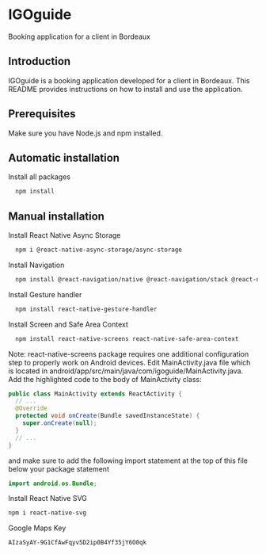 
# IGOguide

Booking application for a client in Bordeaux

## Introduction
IGOguide is a booking application developed for a client in Bordeaux. This README provides instructions on how to install and use the application.
## Prerequisites
Make sure you have Node.js and npm installed.
## Automatic installation

Install all packages
```bash
  npm install
```
## Manual installation
Install React Native Async Storage

```bash
  npm i @react-native-async-storage/async-storage
```

Install Navigation
```bash
  npm install @react-navigation/native @react-navigation/stack @react-navigation/bottom-tabs
```

Install Gesture handler
```bash
  npm install react-native-gesture-handler
```

Install Screen and Safe Area Context
```bash
  npm install react-native-screens react-native-safe-area-context
```
Note: react-native-screens package requires one additional configuration step to properly work on Android devices. Edit MainActivity.java file which is located in android/app/src/main/java/com/igoguide/MainActivity.java.
Add the highlighted code to the body of MainActivity class:
```java
public class MainActivity extends ReactActivity {
  // ...
  @Override
  protected void onCreate(Bundle savedInstanceState) {
    super.onCreate(null);
  }
  // ...
}
```
and make sure to add the following import statement at the top of this file below your package statement
```java
import android.os.Bundle;
```

Install React Native SVG
```bash
npm i react-native-svg
```
Google Maps Key

```
AIzaSyAY-9G1CfAwFqyv5D2ip0B4Yf35jY6O0qk
```